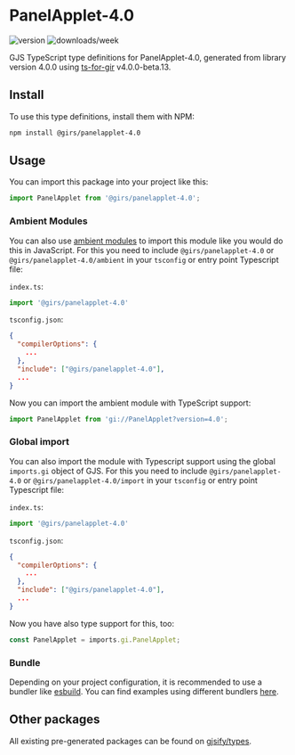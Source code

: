 
# PanelApplet-4.0

![version](https://img.shields.io/npm/v/@girs/panelapplet-4.0)
![downloads/week](https://img.shields.io/npm/dw/@girs/panelapplet-4.0)


GJS TypeScript type definitions for PanelApplet-4.0, generated from library version 4.0.0 using [ts-for-gir](https://github.com/gjsify/ts-for-gir) v4.0.0-beta.13.


## Install

To use this type definitions, install them with NPM:
```bash
npm install @girs/panelapplet-4.0
```

## Usage

You can import this package into your project like this:
```ts
import PanelApplet from '@girs/panelapplet-4.0';
```

### Ambient Modules

You can also use [ambient modules](https://github.com/gjsify/ts-for-gir/tree/main/packages/cli#ambient-modules) to import this module like you would do this in JavaScript.
For this you need to include `@girs/panelapplet-4.0` or `@girs/panelapplet-4.0/ambient` in your `tsconfig` or entry point Typescript file:

`index.ts`:
```ts
import '@girs/panelapplet-4.0'
```

`tsconfig.json`:
```json
{
  "compilerOptions": {
    ...
  },
  "include": ["@girs/panelapplet-4.0"],
  ...
}
```

Now you can import the ambient module with TypeScript support: 

```ts
import PanelApplet from 'gi://PanelApplet?version=4.0';
```

### Global import

You can also import the module with Typescript support using the global `imports.gi` object of GJS.
For this you need to include `@girs/panelapplet-4.0` or `@girs/panelapplet-4.0/import` in your `tsconfig` or entry point Typescript file:

`index.ts`:
```ts
import '@girs/panelapplet-4.0'
```

`tsconfig.json`:
```json
{
  "compilerOptions": {
    ...
  },
  "include": ["@girs/panelapplet-4.0"],
  ...
}
```

Now you have also type support for this, too:

```ts
const PanelApplet = imports.gi.PanelApplet;
```

### Bundle

Depending on your project configuration, it is recommended to use a bundler like [esbuild](https://esbuild.github.io/). You can find examples using different bundlers [here](https://github.com/gjsify/ts-for-gir/tree/main/examples).

## Other packages

All existing pre-generated packages can be found on [gjsify/types](https://github.com/gjsify/types).


